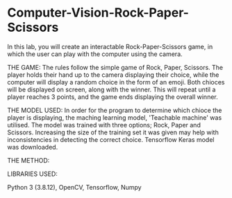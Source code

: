 # Computer-Vision-Rock-Paper-Scissors
In this lab, you will create an interactable Rock-Paper-Scissors game, in which the user can play with the computer using the camera.

THE GAME:
The rules follow the simple game of Rock, Paper, Scissors. The player holds their hand up to the camera displaying their choice, while the computer will display a random choice in the form of an emoji. Both chioces will be displayed on screen, along with the winner. This will repeat until a player reaches 3 points, and the game ends displaying the overall winner.

THE MODEL USED:
In order for the program to determine which chioce the player is displaying, the maching learning model, 'Teachable machine' was utilised. The model was trained with three options; Rock, Paper and Scissors. Increasing the size of the training set it was given may help with inconsistencies in detecting the correct choice. Tensorflow Keras model was downloaded. 

THE METHOD:


LIBRARIES USED:

Python 3 (3.8.12), OpenCV, Tensorflow, Numpy 

